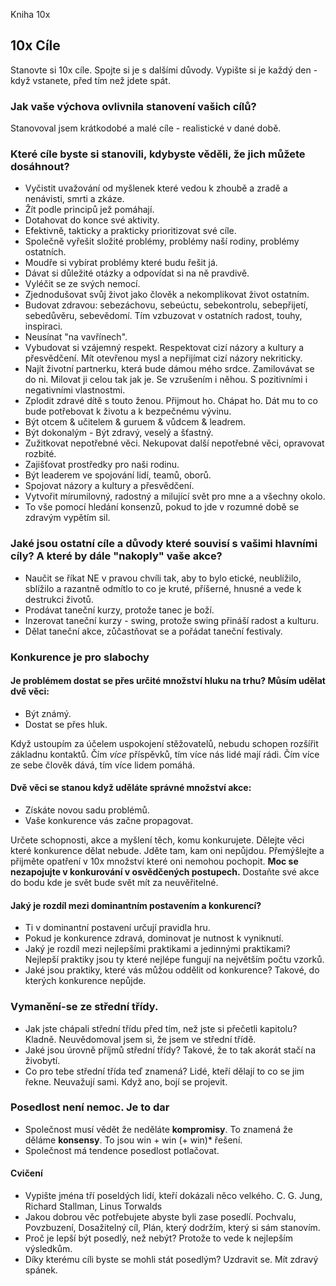 Kniha 10x
## 10x Cíle
Stanovte si 10x cíle.
Spojte si je s dalšími důvody.
Vypište si je každý den - když vstanete, před tím než jdete spát.

### Jak vaše výchova ovlivnila stanovení vašich cílů?
Stanovoval jsem krátkodobé a malé cíle - realistické v dané době.

### Které cíle byste si stanovili, kdybyste věděli, že jich můžete dosáhnout?
 * Vyčistit uvažování od myšlenek které vedou k zhoubě a zradě a nenávisti, 
   smrti a zkáze.
 * Žít podle principů jež pomáhají.
  * Dotahovat do konce své aktivity.
  * Efektivně, takticky a prakticky prioritizovat své cíle.
  * Společně vyřešit složité problémy, problémy naší rodiny, problémy ostatních.
  * Moudře si vybírat problémy které budu řešit já.
 * Dávat si důležité otázky a odpovídat si na ně pravdivě.
 * Vyléčit se ze svých nemocí.
 * Zjednodušovat svůj život jako člověk a nekomplikovat život ostatním.
 * Budovat zdravou: sebezáchovu, sebeúctu, sebekontrolu, sebepřijetí, 
   sebedůvěru, sebevědomí. Tím vzbuzovat v ostatních radost, touhy, inspiraci.
 * Neusínat "na vavřínech".
 * Vybudovat si vzájemný respekt. Respektovat cizí názory a kultury a přesvědčení. Mít otevřenou mysl
   a nepřijímat cizí názory nekriticky.
 * Najít životní partnerku, která bude dámou mého srdce. Zamilovávat se do ni.
   Milovat ji celou tak jak je. Se vzrušením i něhou. S pozitivními i negativními vlastnostmi.
 * Zplodit zdravé dítě s touto ženou. Přijmout ho. Chápat ho. Dát mu to co bude 
   potřebovat k životu a k bezpečnému vývinu.
 * Být otcem & učitelem & guruem & vůdcem & leadrem.
 * Být dokonalým - Být zdravý, veselý a šťastný.
 * Zužitkovat nepotřebné věci. Nekupovat další nepotřebné věci, opravovat rozbité.
 * Zajišťovat prostředky pro naši rodinu.
 * Být leaderem ve spojování lidí, teamů, oborů.
 * Spojovat názory a kultury a přesvědčení. 
 * Vytvořit mírumilovný, radostný a milující svět pro mne a a všechny okolo.
 * To vše pomocí hledání konsenzů, pokud to jde v rozumné době se zdravým vypětím sil.

### Jaké jsou ostatní cíle a důvody které souvisí s vašimi hlavními cíly? A které by dále "nakoply" vaše akce?
 * Naučit se říkat NE v pravou chvíli tak, aby to bylo etické, neublížilo, 
   sblížilo a razantně odmítlo to co je kruté, příšerné, hnusné a vede 
   k destrukci životů.
 * Prodávat taneční kurzy, protože tanec je boží.
 * Inzerovat taneční kurzy - swing, protože swing přináší radost a kulturu.
 * Dělat taneční akce, zůčastňovat se a pořádat taneční festivaly.

### Konkurence je pro slabochy
#### Je problémem dostat se přes určité množství hluku na trhu? Můsím udělat dvě věci:
 * Být známý.
 * Dostat se přes hluk.

Když ustoupím za účelem uspokojení stěžovatelů, nebudu schopen rozšířit základnu kontaktů.
Čím *více* příspěvků, tím více nás lidé mají rádi. Čím více ze sebe člověk dává, tím více lidem pomáhá.

#### Dvě věci se stanou když uděláte správné množství akce: 
 * Získáte novou sadu problémů.
 * Vaše konkurence vás začne propagovat.

Určete schopnosti, akce a myšlení těch, komu konkurujete. Dělejte věci které konkurence dělat nebude. Jděte tam,
kam oni nepůjdou. Přemýšlejte a přijměte opatření v 10x množství které oni 
nemohou pochopit. **Moc se nezapojujte v konkurování v osvědčených postupech.** 
Dostaňte své akce do bodu kde je svět bude svět mít za neuvěřitelné.

#### Jaký je rozdíl mezi dominantním postavením a konkurencí?
 * Ti v dominantní postavení určují pravidla hru.
 * Pokud je konkurence zdravá, dominovat je nutnost k vyniknutí.
 * Jaký je rozdíl mezi nejlepšími praktikami a jedinnými praktikami?
   Nejlepší praktiky jsou ty které nejlépe fungují na největším počtu vzorků.
 * Jaké jsou praktiky, které vás můžou oddělit od konkurence?
   Takové, do kterých konkurence nepůjde.


### Vymanění-se ze střední třídy.
 * Jak jste chápali střední třídu před tím, než jste si přečetli kapitolu?
   Kladně. Neuvědomoval jsem si, že jsem ve střední třídě.
 * Jaké jsou úrovně příjmů střední třídy?
   Takové, že to tak akorát stačí na živobytí.
 * Co pro tebe střední třída teď znamená?
   Lidé, kteří dělají to co se jim řekne. Neuvažují sami.
   Když ano, bojí se projevit.

### Posedlost není nemoc. Je to dar
 * Společnost musí vědět že neděláte **kompromisy**. To znamená že děláme **konsensy**. To jsou win + win (+ win)* řešení.
 * Společnost má tendence posedlost potlačovat.

#### Cvičení
 * Vypište jména tří poseldých lidí, kteří dokázali něco velkého.
   C. G. Jung, Richard Stallman, Linus Torwalds
 * Jakou dobrou věc potřebujete abyste byli zase posedlí.
   Pochvalu, Povzbuzení, Dosažitelný cíl, Plán, který dodržím, který si sám 
   stanovím.
 * Proč je lepší být posedlý, než nebýt?
   Protože to vede k nejlepším výsledkům.
 * Díky kterému cíli byste se mohli stát posedlým?
   Uzdravit se. Mít zdravý spánek.
